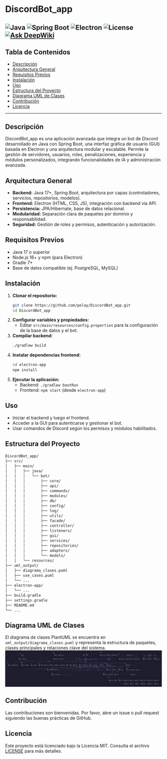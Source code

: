 # DiscordBot_app

![Java](https://img.shields.io/badge/Java-17%2B-blue?logo=java)
![Spring Boot](https://img.shields.io/badge/Spring%20Boot-2.7%2B-brightgreen?logo=springboot)
![Electron](https://img.shields.io/badge/Electron-22%2B-blue?logo=electron)
![License](https://img.shields.io/github/license/PelayoPS/DiscordBot_app)
[![Ask DeepWiki](https://deepwiki.com/badge.svg)](https://deepwiki.com/PelayoPS/DiscordBot_app)
---

## Tabla de Contenidos
- [Descripción](#descripción)
- [Arquitectura General](#arquitectura-general)
- [Requisitos Previos](#requisitos-previos)
- [Instalación](#instalación)
- [Uso](#uso)
- [Estructura del Proyecto](#estructura-del-proyecto)
- [Diagrama UML de Clases](#diagrama-uml-de-clases)
- [Contribución](#contribución)
- [Licencia](#licencia)

---

## Descripción
DiscordBot_app es una aplicación avanzada que integra un bot de Discord desarrollado en Java con Spring Boot, una interfaz gráfica de usuario (GUI) basada en Electron y una arquitectura modular y escalable. Permite la gestión de servidores, usuarios, roles, penalizaciones, experiencia y módulos personalizados, integrando funcionalidades de IA y administración avanzada.

## Arquitectura General
- **Backend:** Java 17+, Spring Boot, arquitectura por capas (controladores, servicios, repositorios, modelos).
- **Frontend:** Electron (HTML, CSS, JS), integración con backend vía API.
- **Persistencia:** JPA/Hibernate, base de datos relacional.
- **Modularidad:** Separación clara de paquetes por dominio y responsabilidad.
- **Seguridad:** Gestión de roles y permisos, autenticación y autorización.

## Requisitos Previos
- Java 17 o superior
- Node.js 16+ y npm (para Electron)
- Gradle 7+
- Base de datos compatible (ej. PostgreSQL, MySQL)

## Instalación
1. **Clonar el repositorio:**
   ```bash
   git clone https://github.com/pelay/DiscordBot_app.git
   cd DiscordBot_app
   ```
2. **Configurar variables y propiedades:**
   - Editar `src/main/resources/config.properties` para la configuración de la base de datos y el bot.
3. **Compilar backend:**
   ```bash
   ./gradlew build
   ```
4. **Instalar dependencias frontend:**
   ```bash
   cd electron-app
   npm install
   ```
5. **Ejecutar la aplicación:**
   - Backend: `./gradlew bootRun`
   - Frontend: `npm start` (desde `electron-app`)

## Uso
- Iniciar el backend y luego el frontend.
- Acceder a la GUI para autenticarse y gestionar el bot.
- Usar comandos de Discord según los permisos y módulos habilitados.

## Estructura del Proyecto
```
DiscordBot_app/
├── src/
│   ├── main/
│   │   ├── java/
│   │   │   └── bot/
│   │   │       ├── core/
│   │   │       ├── api/
│   │   │       ├── commands/
│   │   │       ├── modules/
│   │   │       ├── db/
│   │   │       ├── config/
│   │   │       ├── log/
│   │   │       ├── utils/
│   │   │       ├── facade/
│   │   │       ├── controller/
│   │   │       ├── listeners/
│   │   │       ├── gui/
│   │   │       ├── services/
│   │   │       ├── repositories/
│   │   │       ├── adapters/
│   │   │       └── models/
│   │   └── resources/
├── uml_output/
│   ├── diagrama_clases.puml
│   ├── use_cases.puml
│   └── ...
├── electron-app/
│   └── ...
├── build.gradle
├── settings.gradle
├── README.md
└── ...
```

## Diagrama UML de Clases
El diagrama de clases PlantUML se encuentra en `uml_output/diagrama_clases.puml` y representa la estructura de paquetes, clases principales y relaciones clave del sistema.
![Diagrama de Clases](uml_output/diagrama.svg)

## Contribución
Las contribuciones son bienvenidas. Por favor, abre un issue o pull request siguiendo las buenas prácticas de GitHub.

## Licencia
Este proyecto está licenciado bajo la Licencia MIT. Consulta el archivo [LICENSE](LICENSE) para más detalles.